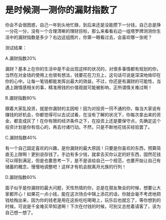 # 是时候测一测你的漏财指数了

你会不会很困惑，自己一年到头地忙碌，到后来还是没能攒下一分钱，自己总是挣一分花一分，没有一个合理清晰的理财目标，那么来看看右边一组塔罗牌测测你生活中的漏财指数是多少？右边这组图片，你第一眼看过去，会喜欢哪一张呢？ 

测试结果： 

A.漏财指数20% 

漏财？基本上在你的生活中是不会出现这样的状况的，对很多事情都有规划的你，当然在对金钱的使用上也很有想法，钱要花在刀刃上，这句话可说是深深地烙印在你的心中。让每一笔钱都能发挥出最大的效益，不过，你还是有漏财的可能性，当遇上跟情感相关的事，精准用钱的价值观就可能被影响，正所谓情关难过啊！ 

B.漏财指数80% 

跟着大家乱投资，就是你漏财的主因啦！因为对投资一窍不通的你，每当大家说有赚钱的好机会，你都觉得可以去试试看，在没有了解的状况下，你每次拿出来的资金，都变成灰了！在你有限的经济条件之下，在投资上还是要保守点，先确定这个投资计划是你有信心的，再去付诸行动。不然，只是不断地花钱买经验罢了。 

C.漏财指数40% 

有一个自己固定喜欢的兴趣，是你漏财的最大原因！只要是你喜欢的东西，预算简直无上限啊！更别说存钱了。手边有多少钱，就拿去买你认定的好东西，固然花钱可以得到满足，但是也要思考一下，是不是该给自己一个规范，也要开始让自己有储蓄的概念，慢慢地调整吧！这样才有机会脱离月光族的行列！ 

D.漏财指数60% 

面子似乎是你漏财的最大问题，天性热情的你，总是在朋友聚会的时候，想要让大家都开心！如果花一点小钱，能在这次场合中锦上添花的话，你就会毫不考虑地把钱给掏出来，因为你的钱老是用在这些吃吃喝喝上，玩乐后也就忘了，等你想到的时候，可说是千金难买早知道啊！下次在付钱的时候，可别又总抢着请客了，该为自己想一想了。